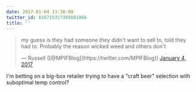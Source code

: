 ```yaml
---
date: 2017-01-04 13:38:00
twitter_id: 816715317305081866
title: ''
---
```


<blockquote class="twitter-tweet"><p lang="en" dir="ltr">my guess is they had someone they didn&#39;t want to sell to, told they had to. Probably the reason wicked weed and others don&#39;t</p>&mdash; Russell ([@MPIFBlog](https://twitter.com/MPIFBlog)) <a href="https://twitter.com/MPIFBlog/status/816713232593387520?ref_src=twsrc%5Etfw">January 4, 2017</a></blockquote>
<script async src="https://platform.twitter.com/widgets.js" charset="utf-8"></script>

I'm betting on a big-box retailer trying to have a "craft beer" selection with suboptimal temp control?
